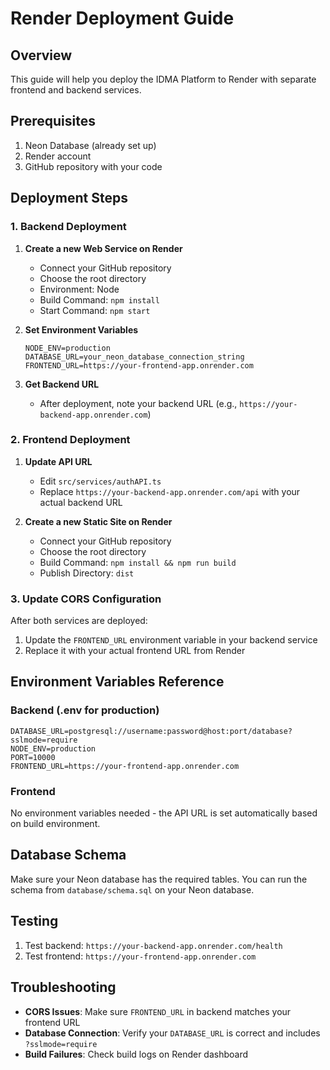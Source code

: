 # Render Deployment Guide

## Overview
This guide will help you deploy the IDMA Platform to Render with separate frontend and backend services.

## Prerequisites
1. Neon Database (already set up)
2. Render account
3. GitHub repository with your code

## Deployment Steps

### 1. Backend Deployment

1. **Create a new Web Service on Render**
   - Connect your GitHub repository
   - Choose the root directory
   - Environment: Node
   - Build Command: `npm install`
   - Start Command: `npm start`

2. **Set Environment Variables**
   ```
   NODE_ENV=production
   DATABASE_URL=your_neon_database_connection_string
   FRONTEND_URL=https://your-frontend-app.onrender.com
   ```

3. **Get Backend URL**
   - After deployment, note your backend URL (e.g., `https://your-backend-app.onrender.com`)

### 2. Frontend Deployment

1. **Update API URL**
   - Edit `src/services/authAPI.ts`
   - Replace `https://your-backend-app.onrender.com/api` with your actual backend URL

2. **Create a new Static Site on Render**
   - Connect your GitHub repository
   - Choose the root directory
   - Build Command: `npm install && npm run build`
   - Publish Directory: `dist`

### 3. Update CORS Configuration

After both services are deployed:
1. Update the `FRONTEND_URL` environment variable in your backend service
2. Replace it with your actual frontend URL from Render

## Environment Variables Reference

### Backend (.env for production)
```
DATABASE_URL=postgresql://username:password@host:port/database?sslmode=require
NODE_ENV=production
PORT=10000
FRONTEND_URL=https://your-frontend-app.onrender.com
```

### Frontend
No environment variables needed - the API URL is set automatically based on build environment.

## Database Schema

Make sure your Neon database has the required tables. You can run the schema from `database/schema.sql` on your Neon database.

## Testing

1. Test backend: `https://your-backend-app.onrender.com/health`
2. Test frontend: `https://your-frontend-app.onrender.com`

## Troubleshooting

- **CORS Issues**: Make sure `FRONTEND_URL` in backend matches your frontend URL
- **Database Connection**: Verify your `DATABASE_URL` is correct and includes `?sslmode=require`
- **Build Failures**: Check build logs on Render dashboard
